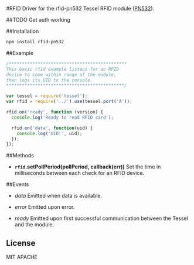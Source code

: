 #RFID
Driver for the rfid-pn532 Tessel RFID module ([PN532](http://www.adafruit.com/datasheets/pn532longds.pdf)).

##TODO
Get auth working

##Installation
```sh
npm install rfid-pn532
```
##Example
```js
/*********************************************
This basic rfid example listens for an RFID
device to come within range of the module,
then logs its UID to the console.
*********************************************/

var tessel = require('tessel');
var rfid = require('../').use(tessel.port('A'));

rfid.on('ready', function (version) {
  console.log('Ready to read RFID card');

  rfid.on('data', function(uid) {
    console.log('UID:', uid);
  });
});
```

##Methods

*  **`rfid`.setPollPeriod(pollPeriod, callback(err))** Set the time in milliseconds between each check for an RFID device.

##Events

* *data* Emitted when data is available.

* *error* Emitted upon error.

* *ready* Emitted upon first successful communication between the Tessel and the module.

## License
MIT
APACHE
